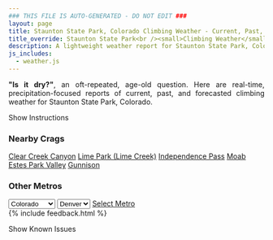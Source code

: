 ```yaml
---
### THIS FILE IS AUTO-GENERATED - DO NOT EDIT ###
layout: page
title: Staunton State Park, Colorado Climbing Weather - Current, Past, and Forecasted Report
title_override: Staunton State Park<br /><small>Climbing Weather</small>
description: A lightweight weather report for Staunton State Park, Colorado. Optimized for slow internet connections.
js_includes:
  - weather.js
---
```


<section class="measure center lh-copy f5-ns f6 ph2 mv4" style="text-align: justify;">
<strong>"Is it dry?"</strong>, an oft-repeated, age-old question. Here are real-time,
precipitation-focused reports of current, past, and forecasted climbing weather for Staunton State Park, Colorado.
</section>

<p id="settings-toggle" class="mw5 b center tc hover-light-red black-70 pointer">Show Instructions</p>
<section id="settings" class="overflow-hidden" style="display:none;">
    <div class="mv2 ph2 center">
        <div class="fn f6 tc pv2">
            <p class="measure lh-copy center"><strong>Show/hide hourly forecasts</strong> by clicking the desired day.</p>
            <hr class="mw5 p0 mv2 o-60 b0 bt b--light-red light-red bg-light-red">
            <p class="measure lh-copy center"><strong>Current and Past conditions</strong> are measured by the nearest weather station. <strong>Forecast conditions</strong> are calculated and polled separately.</p>
            <hr class="mw5 p0 mv2 o-60 b0 bt b--light-red light-red bg-light-red">
            <p class="measure lh-copy center"><strong>Having issues?</strong> Try <a id="clear-cache" class="no-underline relative fancy-link light-red hover-light-red" href="#">clearing the local cache</a>.</p>
            <hr class="mw5 p0 mv2 o-60 b0 bt b--light-red light-red bg-light-red">
            <p class="measure lh-copy center">Weather data sourced from <a class="no-underline fancy-link relative light-red" target="_blank" href="https://www.weather.gov/documentation/services-web-api">weather.gov</a>.</p>
        </div>
    </div>
</section>
<section id="weather" data-crag="staunton-state-park-colorado" class="mv4-ns mv3 ph2 center"></section>
<section id="nearby" class="tc lh-copy">
  <h3>Nearby Crags</h3>
<a class="nowrap no-underline fancy-link relative light-red mh3" href="/crags/clear-creek-canyon-colorado-weather.html">Clear Creek Canyon</a>
<a class="nowrap no-underline fancy-link relative light-red mh3" href="/crags/lime-park-lime-creek-colorado-weather.html">Lime Park (Lime Creek)</a>
<a class="nowrap no-underline fancy-link relative light-red mh3" href="/crags/independence-pass-colorado-weather.html">Independence Pass</a>
<a class="nowrap no-underline fancy-link relative light-red mh3" href="/crags/moab-utah-weather.html">Moab</a>
<a class="nowrap no-underline fancy-link relative light-red mh3" href="/crags/estes-park-valley-colorado-weather.html">Estes Park Valley</a>
<a class="nowrap no-underline fancy-link relative light-red mh3" href="/crags/gunnison-colorado-weather.html">Gunnison</a>
</section>
<section id="nearby" class="tc lh-copy">
  <h3>Other Metros</h3>
  <select class="ma1 bg-near-white pa2" id="stateSel">
    <option value="Texas">Texas</option>
    <option value="Washington">Washington</option>
    <option value="Colorado" selected>Colorado</option>
    <option value="Tennessee">Tennessee</option>
    <option value="Utah">Utah</option>
    <option value="California">California</option>
  </select>
  <select class="ma1 bg-near-white pa2" id="citySel">
    <option value="Denver" selected>Denver</option>
  </select>
  <a id="selectMetro" class="f6 link dim ph3 pv2 ma1 dib white bg-light-red" href="/crags/denver-colorado-weather.html">Select Metro</a>
  <script>
    var states = [];
    states["Texas"] = "Austin"
    states["Washington"] = "Seattle"
    states["Colorado"] = "Denver"
    states["Tennessee"] = "Nashville"
    states["Utah"] = "Salt Lake City"
    states["California"] = "San Francisco|Los Angeles"
  </script>
</section>
{% include feedback.html %}
<p id="issues-toggle" class="mw5 b center tc hover-light-red black-70 pointer">Show Known Issues</p>
<section id="issues" class="overflow-hidden tc f6">
</section>

<script>
  var weekly_BOU_48_51 = {"updated":"2021-12-31T03:00:43+00:00","units":"us","forecastGenerator":"BaselineForecastGenerator","generatedAt":"2021-12-31T08:47:11+00:00","updateTime":"2021-12-31T03:00:43+00:00","validTimes":"2021-12-30T20:00:00+00:00/P7DT5H","elevation":{"unitCode":"wmoUnit:m","value":2628.9},"periods":[{"number":1,"name":"Overnight","startTime":"2021-12-31T01:00:00-07:00","endTime":"2021-12-31T06:00:00-07:00","isDaytime":false,"temperature":17,"temperatureUnit":"F","temperatureTrend":"rising","windSpeed":"17 to 25 mph","windDirection":"WSW","icon":"https://api.weather.gov/icons/land/night/snow,40?size=medium","shortForecast":"Chance Light Snow","detailedForecast":"A chance of snow. Partly cloudy. Low around 17, with temperatures rising to around 21 overnight. West southwest wind 17 to 25 mph, with gusts as high as 38 mph. Chance of precipitation is 40%. Little or no snow accumulation expected."},{"number":2,"name":"Friday","startTime":"2021-12-31T06:00:00-07:00","endTime":"2021-12-31T18:00:00-07:00","isDaytime":true,"temperature":31,"temperatureUnit":"F","temperatureTrend":"falling","windSpeed":"10 to 14 mph","windDirection":"NNW","icon":"https://api.weather.gov/icons/land/day/snow,80/snow,90?size=medium","shortForecast":"Heavy Snow","detailedForecast":"Snow. Mostly cloudy. High near 31, with temperatures falling to around 21 in the afternoon. North northwest wind 10 to 14 mph, with gusts as high as 22 mph. Chance of precipitation is 90%. New snow accumulation of 4 to 8 inches possible."},{"number":3,"name":"Friday Night","startTime":"2021-12-31T18:00:00-07:00","endTime":"2022-01-01T06:00:00-07:00","isDaytime":false,"temperature":0,"temperatureUnit":"F","temperatureTrend":"rising","windSpeed":"7 to 12 mph","windDirection":"NNE","icon":"https://api.weather.gov/icons/land/night/snow,100?size=medium","shortForecast":"Heavy Snow","detailedForecast":"Snow. Cloudy. Low around 0, with temperatures rising to around 3 overnight. Wind chill values as low as -9. North northeast wind 7 to 12 mph, with gusts as high as 17 mph. Chance of precipitation is 100%. New snow accumulation of 5 to 9 inches possible."},{"number":4,"name":"New Year's Day","startTime":"2022-01-01T06:00:00-07:00","endTime":"2022-01-01T18:00:00-07:00","isDaytime":true,"temperature":10,"temperatureUnit":"F","temperatureTrend":null,"windSpeed":"7 to 12 mph","windDirection":"NNW","icon":"https://api.weather.gov/icons/land/day/snow,60/cold?size=medium","shortForecast":"Light Snow Likely then Mostly Cloudy","detailedForecast":"Snow likely before 11am. Mostly cloudy, with a high near 10. Wind chill values as low as -16. North northwest wind 7 to 12 mph, with gusts as high as 16 mph. Chance of precipitation is 60%. New snow accumulation of 1 to 2 inches possible."},{"number":5,"name":"Saturday Night","startTime":"2022-01-01T18:00:00-07:00","endTime":"2022-01-02T06:00:00-07:00","isDaytime":false,"temperature":-6,"temperatureUnit":"F","temperatureTrend":null,"windSpeed":"13 to 18 mph","windDirection":"W","icon":"https://api.weather.gov/icons/land/night/cold?size=medium","shortForecast":"Mostly Clear","detailedForecast":"Mostly clear, with a low around -6. West wind 13 to 18 mph, with gusts as high as 23 mph."},{"number":6,"name":"Sunday","startTime":"2022-01-02T06:00:00-07:00","endTime":"2022-01-02T18:00:00-07:00","isDaytime":true,"temperature":35,"temperatureUnit":"F","temperatureTrend":null,"windSpeed":"12 to 18 mph","windDirection":"W","icon":"https://api.weather.gov/icons/land/day/blizzard?size=medium","shortForecast":"Patchy Blowing Snow","detailedForecast":"Patchy blowing snow between 11am and 1pm. Sunny, with a high near 35."},{"number":7,"name":"Sunday Night","startTime":"2022-01-02T18:00:00-07:00","endTime":"2022-01-03T06:00:00-07:00","isDaytime":false,"temperature":11,"temperatureUnit":"F","temperatureTrend":null,"windSpeed":"8 to 13 mph","windDirection":"WSW","icon":"https://api.weather.gov/icons/land/night/few?size=medium","shortForecast":"Mostly Clear","detailedForecast":"Mostly clear, with a low around 11."},{"number":8,"name":"Monday","startTime":"2022-01-03T06:00:00-07:00","endTime":"2022-01-03T18:00:00-07:00","isDaytime":true,"temperature":40,"temperatureUnit":"F","temperatureTrend":null,"windSpeed":"15 mph","windDirection":"WSW","icon":"https://api.weather.gov/icons/land/day/sct?size=medium","shortForecast":"Mostly Sunny","detailedForecast":"Mostly sunny, with a high near 40."},{"number":9,"name":"Monday Night","startTime":"2022-01-03T18:00:00-07:00","endTime":"2022-01-04T06:00:00-07:00","isDaytime":false,"temperature":17,"temperatureUnit":"F","temperatureTrend":null,"windSpeed":"14 mph","windDirection":"WSW","icon":"https://api.weather.gov/icons/land/night/few?size=medium","shortForecast":"Mostly Clear","detailedForecast":"Mostly clear, with a low around 17."},{"number":10,"name":"Tuesday","startTime":"2022-01-04T06:00:00-07:00","endTime":"2022-01-04T18:00:00-07:00","isDaytime":true,"temperature":40,"temperatureUnit":"F","temperatureTrend":null,"windSpeed":"14 to 17 mph","windDirection":"WSW","icon":"https://api.weather.gov/icons/land/day/sct?size=medium","shortForecast":"Mostly Sunny","detailedForecast":"Mostly sunny, with a high near 40."},{"number":11,"name":"Tuesday Night","startTime":"2022-01-04T18:00:00-07:00","endTime":"2022-01-05T06:00:00-07:00","isDaytime":false,"temperature":19,"temperatureUnit":"F","temperatureTrend":null,"windSpeed":"14 to 17 mph","windDirection":"WSW","icon":"https://api.weather.gov/icons/land/night/sct/snow?size=medium","shortForecast":"Partly Cloudy then Slight Chance Light Snow","detailedForecast":"A slight chance of snow after 5am. Partly cloudy, with a low around 19."},{"number":12,"name":"Wednesday","startTime":"2022-01-05T06:00:00-07:00","endTime":"2022-01-05T18:00:00-07:00","isDaytime":true,"temperature":37,"temperatureUnit":"F","temperatureTrend":null,"windSpeed":"15 to 21 mph","windDirection":"WSW","icon":"https://api.weather.gov/icons/land/day/snow?size=medium","shortForecast":"Chance Light Snow","detailedForecast":"A chance of snow. Partly sunny, with a high near 37."},{"number":13,"name":"Wednesday Night","startTime":"2022-01-05T18:00:00-07:00","endTime":"2022-01-06T06:00:00-07:00","isDaytime":false,"temperature":15,"temperatureUnit":"F","temperatureTrend":null,"windSpeed":"15 mph","windDirection":"W","icon":"https://api.weather.gov/icons/land/night/snow?size=medium","shortForecast":"Chance Light Snow","detailedForecast":"A chance of snow. Mostly cloudy, with a low around 15."},{"number":14,"name":"Thursday","startTime":"2022-01-06T06:00:00-07:00","endTime":"2022-01-06T18:00:00-07:00","isDaytime":true,"temperature":37,"temperatureUnit":"F","temperatureTrend":null,"windSpeed":"16 mph","windDirection":"W","icon":"https://api.weather.gov/icons/land/day/snow?size=medium","shortForecast":"Slight Chance Light Snow","detailedForecast":"A slight chance of snow. Mostly sunny, with a high near 37."}]}
  var hourly_BOU_48_51 = {"correlationId":"fa0709a6","title":"Service Unavailable","type":"https://api.weather.gov/problems/ServiceUnavailable","status":503,"detail":"An upstream data source is temporarily unavailable. Please try again later.","instance":"https://api.weather.gov/requests/fa0709a6"}
  var crags_config = [
  {
    "name": "Staunton State Park",
    "note": "Interesting and featured rock",
    "mountainProject": "https://www.mountainproject.com/area/107838839/staunton-state-park",
    "station": "KAPA",
    "office": "BOU/48,51",
    "coordinates": [
      -105.379,
      39.499
    ]
  }
]</script>
